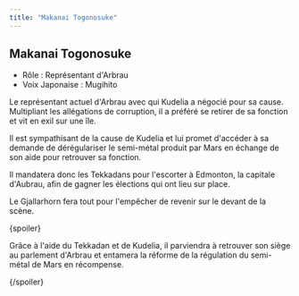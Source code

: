 ```yaml
---
title: "Makanai Togonosuke"
---
```


Makanai Togonosuke
------------------





* Rôle : Représentant d'Arbrau
* Voix Japonaise : Mugihito


Le représentant actuel d'Arbrau avec qui Kudelia a négocié pour sa cause. Multipliant les allégations de corruption, il a préféré se retirer de sa fonction et vit en exil sur une île. 


Il est sympathisant de la cause de Kudelia et lui promet d'accéder à sa demande de dérégulariser le semi-métal produit par Mars en échange de son aide pour retrouver sa fonction. 


Il mandatera donc les Tekkadans pour l'escorter à Edmonton, la capitale d'Aubrau, afin de gagner les élections qui ont lieu sur place. 


Le Gjallarhorn fera tout pour l'empêcher de revenir sur le devant de la scène. 


{spoiler}


Grâce à l'aide du Tekkadan et de Kudelia, il parviendra à retrouver son siège au parlement d'Arbrau et entamera la réforme de la régulation du semi-métal de Mars en récompense. 


{/spoiler}

